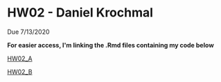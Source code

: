 # HW02 - Daniel Krochmal
Due 7/13/2020

**For easier access, I'm linking the .Rmd files containing my code below**

[HW02_A](HW02_A_DanielKrochmal.Rmd)

[HW02_B](HW02_B_DanielKrochmal.Rmd)